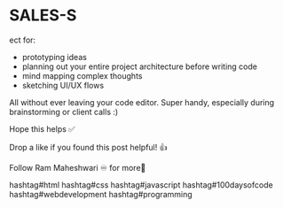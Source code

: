 # SALES-S
ect for:
- prototyping ideas
- planning out your entire project architecture before writing code
- mind mapping complex thoughts
- sketching UI/UX flows

All without ever leaving your code editor. Super handy, especially during brainstorming or client calls :)

Hope this helps ✅

Drop a like if you found this post helpful! 👍

Follow Ram Maheshwari ♾️ for more💎 

hashtag#html hashtag#css hashtag#javascript hashtag#100daysofcode hashtag#webdevelopment hashtag#programming
